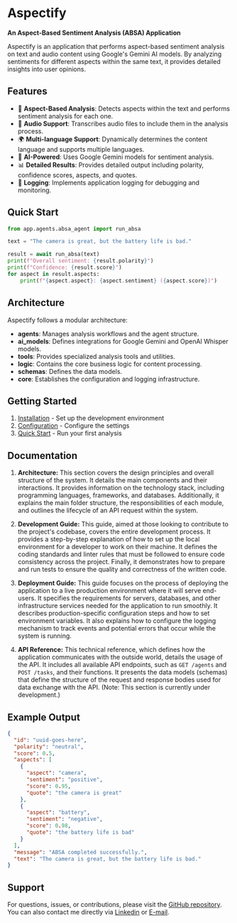 # Aspectify

**An Aspect-Based Sentiment Analysis (ABSA) Application**

Aspectify is an application that performs aspect-based sentiment analysis on text and audio content using Google's Gemini AI models. By analyzing sentiments for different aspects within the same text, it provides detailed insights into user opinions.

## Features

- 🎯 **Aspect-Based Analysis**: Detects aspects within the text and performs sentiment analysis for each one.
- 🎤 **Audio Support**: Transcribes audio files to include them in the analysis process.
- 🌍 **Multi-language Support**: Dynamically determines the content language and supports multiple languages.
- 🤖 **AI-Powered**: Uses Google Gemini models for sentiment analysis.
- 📊 **Detailed Results**: Provides detailed output including polarity, confidence scores, aspects, and quotes.
- 📝 **Logging**: Implements application logging for debugging and monitoring.

## Quick Start

```python
from app.agents.absa_agent import run_absa

text = "The camera is great, but the battery life is bad."

result = await run_absa(text)
print(f"Overall sentiment: {result.polarity}")
print(f"Confidence: {result.score}")
for aspect in result.aspects:
    print(f"{aspect.aspect}: {aspect.sentiment} ({aspect.score})")
```

## Architecture

Aspectify follows a modular architecture:
- **agents**: Manages analysis workflows and the agent structure.
- **ai_models**: Defines integrations for Google Gemini and OpenAI Whisper models.
- **tools**: Provides specialized analysis tools and utilities.
- **logic**: Contains the core business logic for content processing.
- **schemas**: Defines the data models.
- **core**: Establishes the configuration and logging infrastructure.

## Getting Started

1. [Installation](getting-started/installation.md) - Set up the development environment
2. [Configuration](getting-started/configuration.md) - Configure the settings
3. [Quick Start](getting-started/quick-start.md) - Run your first analysis

## Documentation

1. **Architecture:** This section covers the design principles and overall structure of the system. It details the main components and their interactions. It provides information on the technology stack, including programming languages, frameworks, and databases. Additionally, it explains the main folder structure, the responsibilities of each module, and outlines the lifecycle of an API request within the system.

2. **Development Guide:** This guide, aimed at those looking to contribute to the project's codebase, covers the entire development process. It provides a step-by-step explanation of how to set up the local environment for a developer to work on their machine. It defines the coding standards and linter rules that must be followed to ensure code consistency across the project. Finally, it demonstrates how to prepare and run tests to ensure the quality and correctness of the written code.

3. **Deployment Guide:** This guide focuses on the process of deploying the application to a live production environment where it will serve end-users. It specifies the requirements for servers, databases, and other infrastructure services needed for the application to run smoothly. It describes production-specific configuration steps and how to set environment variables. It also explains how to configure the logging mechanism to track events and potential errors that occur while the system is running.

4. **API Reference:** This technical reference, which defines how the application communicates with the outside world, details the usage of the API. It includes all available API endpoints, such as `GET /agents` and `POST /tasks`, and their functions. It presents the data models (schemas) that define the structure of the request and response bodies used for data exchange with the API. (Note: This section is currently under development.)

## Example Output

```json
{
  "id": "uuid-goes-here",
  "polarity": "neutral",
  "score": 0.5,
  "aspects": [
    {
      "aspect": "camera",
      "sentiment": "positive",
      "score": 0.95,
      "quote": "the camera is great"
    },
    {
      "aspect": "battery",
      "sentiment": "negative", 
      "score": 0.98,
      "quote": "the battery life is bad"
    }
  ],
  "message": "ABSA completed successfully.",
  "text": "The camera is great, but the battery life is bad."
}
```

## Support

For questions, issues, or contributions, please visit the [GitHub repository](https://github.com/hanifekaptan/Aspectify). You can also contact me directly via [Linkedin](https://medium.com/@hanifekaptan) or [E-mail](hanifekaptan.dev@gmail.com).
